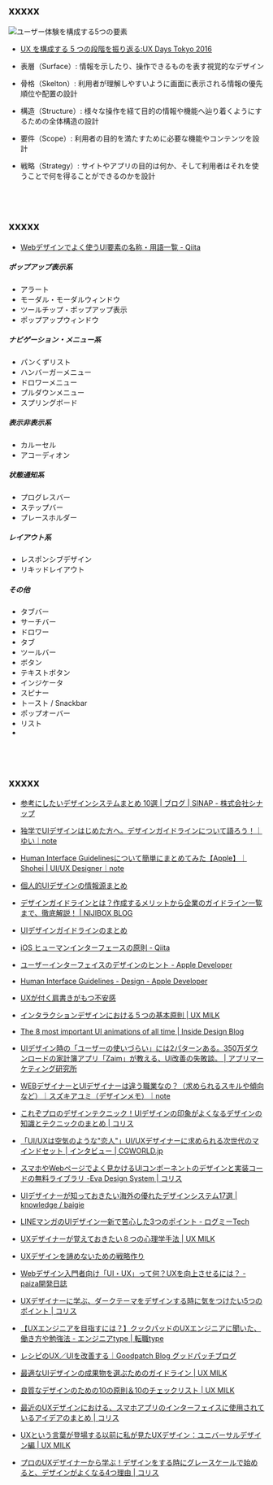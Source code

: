 
## xxxxx

![ユーザー体験を構成する5つの要素](https://yasuhisa.com/content/images/wordpress/2019/02/5layers.png "ユーザー体験を構成する5つの要素")
* [UX を構成する 5 つの段階を振り返る:UX Days Tokyo 2016](https://2016.uxdaystokyo.com/article/five-stages-thet-makeup-the-ux.html)

* 表層（Surface）: 情報を示したり、操作できるものを表す視覚的なデザイン
* 骨格（Skelton）: 利用者が理解しやすいように画面に表示される情報の優先順位や配置の設計
* 構造（Structure）: 様々な操作を経て目的の情報や機能へ辿り着くようにするための全体構造の設計
* 要件（Scope）: 利用者の目的を満たすために必要な機能やコンテンツを設計
* 戦略（Strategy）: サイトやアプリの目的は何か、そして利用者はそれを使うことで何を得ることができるのかを設計

<br>
<br>

## xxxxx
* [Webデザインでよく使うUI要素の名称・用語一覧 - Qiita](https://qiita.com/shiraishiwataru/items/7728ffbc4dc390c92b06)

##### ポップアップ表示系
* アラート
* モーダル・モーダルウィンドウ
* ツールチップ・ポップアップ表示
* ポップアップウィンドウ

##### ナビゲーション・メニュー系
* パンくずリスト
* ハンバーガーメニュー
* ドロワーメニュー
* プルダウンメニュー
* スプリングボード

##### 表示非表示系
* カルーセル
* アコーディオン

##### 状態通知系
* プログレスバー
* ステップバー
* プレースホルダー

##### レイアウト系
* レスポンシブデザイン
* リキッドレイアウト

##### その他
* タブバー
* サーチバー
* ドロワー
* タブ
* ツールバー
* ボタン
* テキストボタン
* インジケータ
* スピナー
* トースト / Snackbar
* ポップオーバー
* リスト
* 


<br>
<br>



## xxxxx

* [参考にしたいデザインシステムまとめ 10選 | ブログ | SINAP - 株式会社シナップ](https://sinap.jp/blog/2019/04/design-system-summary.html)
* [独学でUIデザインはじめた方へ。デザインガイドラインについて語ろう！｜ゆい｜note](https://note.com/n_m_y_y/n/n2fc3a5c57a89)
* [Human Interface Guidelinesについて簡単にまとめてみた【Apple】｜Shohei | UI/UX Designer｜note](https://note.com/24sy/n/n1cc35ce3eff2)
* [個人的UIデザインの情報源まとめ](https://zenn.dev/takanorip/articles/6d33691f97afe3b97566)
* [デザインガイドラインとは？作成するメリットから企業のガイドライン一覧まで、徹底解説！ | NIJIBOX BLOG](https://nijibox.jp/blog/design_guidelines/)
* [UIデザインガイドラインのまとめ](https://yasuhisa.com/could/article/ui-design-guidelines/)


* [iOS ヒューマンインターフェースの原則 - Qiita](https://qiita.com/usagimaru/items/9b55daa4d88b0bb98f38)
* [ユーザーインターフェイスのデザインのヒント - Apple Developer](https://developer.apple.com/jp/design/tips/)
* [Human Interface Guidelines - Design - Apple Developer](https://developer.apple.com/design/human-interface-guidelines/)

* [UXが付く肩書きがもつ不安感](https://yasuhisa.com/could/article/uxdesign-as-a-job/)
* [インタラクションデザインにおける５つの基本原則 | UX MILK](https://uxmilk.jp/76191)
* [The 8 most important UI animations of all time | Inside Design Blog](https://www.invisionapp.com/inside-design/the-8-most-important-ui-animations-of-all-time/)
* [UIデザイン時の「ユーザーの使いづらい」には2パターンある。350万ダウンロードの家計簿アプリ「Zaim」が教える、UI改善の失敗談。 | アプリマーケティング研究所](https://appmarketinglabo.net/zaim-ui/)
* [WEBデザイナーとUIデザイナーは違う職業なの？（求められるスキルや傾向など）｜スズキアユミ（デザインメモ）｜note](https://note.com/designmemo/n/n8ead200cd1b8)
* [これぞプロのデザインテクニック！UIデザインの印象がよくなるデザインの知識とテクニックのまとめ | コリス](https://coliss.com/articles/build-websites/operation/design/cheat-codes-for-designing-user-interfaces.html)



* [「UI/UXは空気のような"恋人"」UI/UXデザイナーに求められる次世代のマインドセット | インタビュー | CGWORLD.jp](https://cgworld.jp/interview/202002-uiuxbandai.html)
* [スマホやWebページでよく見かけるUIコンポーネントのデザインと実装コードの無料ライブラリ -Eva Design System | コリス](https://coliss.com/articles/build-websites/operation/design/eva-design-system.html)
* [UIデザイナーが知っておきたい海外の優れたデザインシステム17選 | knowledge / baigie](https://baigie.me/officialblog/2019/12/24/17-design-system/)
* [LINEマンガのUIデザイン一新で苦心した3つのポイント - ログミーTech](https://logmi.jp/tech/articles/322086)
* [UXデザイナーが覚えておきたい８つの心理学手法 | UX MILK](https://uxmilk.jp/85620)
* [UXデザインを諦めないための戦略作り](https://yasuhisa.com/could/article/uxstrategy-layers/)
* [Webデザイン入門者向け「UI・UX」って何？UXを向上させるには？ - paiza開発日誌](https://paiza.hatenablog.com/entry/2019/10/10/Web%E3%83%87%E3%82%B6%E3%82%A4%E3%83%B3%E5%85%A5%E9%96%80%E8%80%85%E5%90%91%E3%81%91%E3%80%8CUI%E3%83%BBUX%E3%80%8D%E3%81%A3%E3%81%A6%E4%BD%95%EF%BC%9FUX%E3%82%92%E5%90%91%E4%B8%8A%E3%81%95%E3%81%9B)
* [UXデザイナーに学ぶ、ダークテーマをデザインする時に気をつけたい5つのポイント | コリス](https://coliss.com/articles/build-websites/operation/design/how-to-design-delightful-dark-themes.html)
* [【UXエンジニアを目指すには？】クックパッドのUXエンジニアに聞いた、働き方や勉強法 - エンジニアtype | 転職type](https://type.jp/et/feature/11529/)
* [レシピのUX／UIを改善する｜Goodpatch Blog グッドパッチブログ](https://goodpatch.com/blog/ui-ux-recipe-design)
* [最適なUIデザインの成果物を選ぶためのガイドライン | UX MILK](https://uxmilk.jp/80938)
* [良質なデザインのための10の原則＆10のチェックリスト | UX MILK](https://uxmilk.jp/77639)
* [最近のUXデザインにおける、スマホアプリのインターフェイスに使用されているアイデアのまとめ | コリス](https://coliss.com/articles/build-websites/operation/work/creative-ux-design-concepts.html)
* [UXという言葉が登場する以前に私が見たUXデザイン：ユニバーサルデザイン編 | UX MILK](https://uxmilk.jp/73516)
* [プロのUXデザイナーから学ぶ！デザインをする時にグレースケールで始めると、デザインがよくなる4つ理由 | コリス](https://coliss.com/articles/build-websites/operation/design/you-should-design-without-color-first.html)

<br>
<br>
